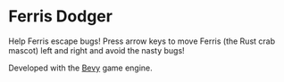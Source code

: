 # Ferris Dodger

Help Ferris escape bugs! Press arrow keys to move Ferris (the Rust crab mascot) left and right and avoid the nasty bugs!

Developed with the [Bevy](https://github.com/bevyengine/bevy) game engine.